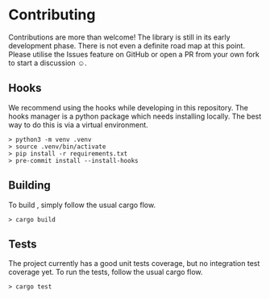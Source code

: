 # Contributing

Contributions are more than welcome!
The library is still in its early development phase. 
There is not even a definite road map at this point.
Please utilise the Issues feature on GitHub 
or open a PR from your own fork to start a discussion ☺️.

## Hooks

We recommend using the hooks while developing in this repository.
The hooks manager is a python package which needs installing locally.
The best way to do this is via a virtual environment.

```shell
> python3 -m venv .venv
> source .venv/bin/activate
> pip install -r requirements.txt
> pre-commit install --install-hooks
```

## Building

To build , simply follow the usual cargo flow.
```shell
> cargo build
```

## Tests

The project currently has a good unit tests coverage,
but no integration test coverage yet.
To run the tests, follow the usual cargo flow.

```shell
> cargo test
```
